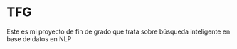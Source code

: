 # TFG
Este es mi proyecto de fin de grado que trata sobre búsqueda inteligente en base de datos en NLP
